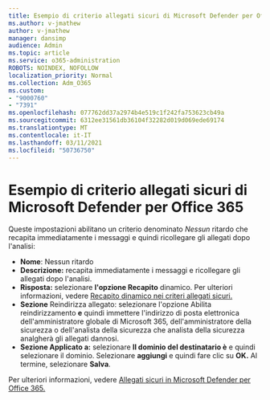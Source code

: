 ```yaml
---
title: Esempio di criterio allegati sicuri di Microsoft Defender per Office 365
ms.author: v-jmathew
author: v-jmathew
manager: dansimp
audience: Admin
ms.topic: article
ms.service: o365-administration
ROBOTS: NOINDEX, NOFOLLOW
localization_priority: Normal
ms.collection: Adm_O365
ms.custom:
- "9000760"
- "7391"
ms.openlocfilehash: 077762dd37a2974b4e519c1f242fa753623cb49a
ms.sourcegitcommit: 6312ee31561db36104f32282d019d069ede69174
ms.translationtype: MT
ms.contentlocale: it-IT
ms.lasthandoff: 03/11/2021
ms.locfileid: "50736750"
---
```

# <a name="example-microsoft-defender-for-office-365-safe-attachment-policy"></a>Esempio di criterio allegati sicuri di Microsoft Defender per Office 365

Queste impostazioni abilitano un criterio denominato *Nessun* ritardo che recapita immediatamente i messaggi e quindi ricollegare gli allegati dopo l'analisi:

- **Nome**: Nessun ritardo
- **Descrizione:** recapita immediatamente i messaggi e ricollegare gli allegati dopo l'analisi.
- **Risposta:** selezionare **l'opzione Recapito** dinamico. Per ulteriori informazioni, vedere [Recapito dinamico nei criteri allegati sicuri.](https://go.microsoft.com/fwlink/?linkid=2092328)
- **Sezione** Reindirizza allegato: selezionare l'opzione Abilita reindirizzamento **e** quindi immettere l'indirizzo di posta elettronica dell'amministratore globale di Microsoft 365, dell'amministratore della sicurezza o dell'analista della sicurezza che analista della sicurezza analgherà gli allegati dannosi.
- **Sezione Applicato a:** selezionare **Il dominio del destinatario è** e quindi selezionare il dominio. Selezionare **aggiungi** e quindi fare clic su **OK.** Al termine, selezionare **Salva**.

Per ulteriori informazioni, vedere [Allegati sicuri in Microsoft Defender per Office 365.](https://go.microsoft.com/fwlink/?linkid=2092213)
